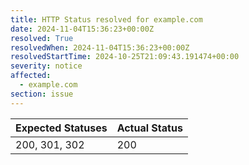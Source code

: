 ```yaml
---
title: HTTP Status resolved for example.com
date: 2024-11-04T15:36:23+00:00Z
resolved: True
resolvedWhen: 2024-11-04T15:36:23+00:00Z
resolvedStartTime: 2024-10-25T21:09:43.191474+00:00
severity: notice
affected:
  - example.com
section: issue
---
```


| Expected Statuses | Actual Status  |
|-------------------|----------------|
| 200, 301, 302 | 200 |
